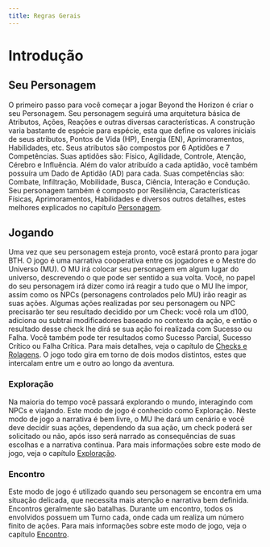 ```yaml
---
title: Regras Gerais
---
```


# Introdução

## Seu Personagem
O primeiro passo para você começar a jogar Beyond the Horizon é criar o seu Personagem. Seu personagem seguirá uma arquitetura básica de Atributos, Ações, Reações e outras diversas características. A construção varia bastante de espécie para espécie, esta que define os valores iniciais de seus atributos, Pontos de Vida (HP), Energia (EN), Aprimoramentos, Habilidades, etc.
Seus atributos são compostos por 6 Aptidões e 7 Competências. Suas aptidões são: Físico, Agilidade, Controle, Atenção, Cérebro e Influência. Além do valor atribuído a cada aptidão, você também possuíra um Dado de Aptidão (AD) para cada. Suas competências são: Combate, Infiltração, Mobilidade, Busca, Ciência, Interação e Condução.
Seu personagem também é composto por Resiliência, Características Físicas, Aprimoramentos, Habilidades e diversos outros detalhes, estes melhores explicados no capítulo [Personagem](../rules/character/index.md).

## Jogando
Uma vez que seu personagem esteja pronto, você estará pronto para jogar BTH. O jogo é uma narrativa cooperativa entre os jogadores e o Mestre do Universo (MU). O MU irá colocar seu personagem em algum lugar do universo, descrevendo o que pode ser sentido a sua volta. Você, no papel do seu personagem irá dizer como irá reagir a tudo que o MU lhe impor, assim como os NPCs (personagens controlados pelo MU) irão reagir as suas ações. 
Algumas ações realizadas por seu personagem ou NPC precisarão ter seu resultado decidido por um Check: você rola um d100, adiciona ou subtrai modificadores baseado no contexto da ação, e então o resultado desse check lhe dirá se sua ação foi realizada com Sucesso ou Falha. Você também pode ter resultados como Sucesso Parcial, Sucesso Crítico ou Falha Crítica. Para mais detalhes, veja o capítulo de [Checks e Rolagens](../rules/play/checks.md).
O jogo todo gira em torno de dois modos distintos, estes que intercalam entre um e outro ao longo da aventura.

### Exploração
Na maioria do tempo você passará explorando o mundo, interagindo com NPCs e viajando. Este modo de jogo é conhecido como Exploração. Neste modo de jogo a narrativa é bem livre, o MU lhe dará um cenário e você deve decidir suas ações, dependendo da sua ação, um check poderá ser solicitado ou não, após isso será narrado as consequências de suas escolhas e a narrativa continua. Para mais informações sobre este modo de jogo, veja o capítulo [Exploração](../rules/play/game_modes/exploration.md).

### Encontro
Este modo de jogo é utilizado quando seu personagem se encontra em uma situação delicada, que necessita mais atenção e narrativa bem definida. Encontros geralmente são batalhas. Durante um encontro, todos os envolvidos possuem um Turno cada, onde cada um realiza um número finito de ações. Para mais informações sobre este modo de jogo, veja o capítulo [Encontro](../rules/play/game_modes/encounter.md).